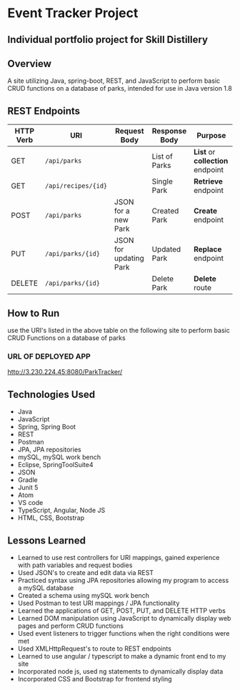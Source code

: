 # Event Tracker Project

## Individual portfolio project for Skill Distillery

## Overview
A site utilizing Java, spring-boot, REST, and JavaScript to perform basic CRUD functions on a database of parks, intended for use in Java version 1.8

## REST Endpoints

| HTTP Verb | URI                      | Request Body            | Response Body  | Purpose |
|-----------|--------------------------|-------------------------|----------------|---------|
| GET       | `/api/parks`             |                         | List of Parks  | **List** or **collection** endpoint |
| GET       | `/api/recipes/{id}`      |                         | Single Park    | **Retrieve** endpoint |
| POST      | `/api/parks`             | JSON for a new Park     | Created Park   | **Create** endpoint |
| PUT       | `/api/parks/{id}`        | JSON for updating Park  | Updated Park   | **Replace** endpoint |
| DELETE    | `/api/parks/{id}`        |                         | Delete Park    | **Delete** route |

## How to Run
use the URI's listed in the above table on the following site to perform basic CRUD Functions on a database of parks
### URL OF DEPLOYED APP
http://3.230.224.45:8080/ParkTracker/
## Technologies Used

* Java
* JavaScript
* Spring, Spring Boot
* REST
* Postman
* JPA, JPA repositories
* mySQL, mySQL work bench
* Eclipse, SpringToolSuite4
* JSON
* Gradle
* Junit 5
* Atom
* VS code
* TypeScript, Angular, Node JS
* HTML, CSS, Bootstrap

## Lessons Learned
* Learned to use rest controllers for URI mappings, gained experience with path variables and request bodies
* Used JSON's to create and edit data via REST
* Practiced syntax using JPA repositories allowing my program to access a mySQL database
* Created a schema using mySQL work bench
* Used Postman to test URI mappings / JPA functionality
* Learned the applications of GET, POST, PUT, and DELETE HTTP verbs
* Learned DOM manipulation using JavaScript to dynamically display web pages and perform CRUD functions
* Used event listeners to trigger functions when the right conditions were met
* Used XMLHttpRequest's to route to REST endpoints
* Learned to use angular / typescript to make a dynamic front end to my site
* Incorporated node js, used ng statements to dynamically display data
* Incorporated CSS and Bootstrap for frontend styling
